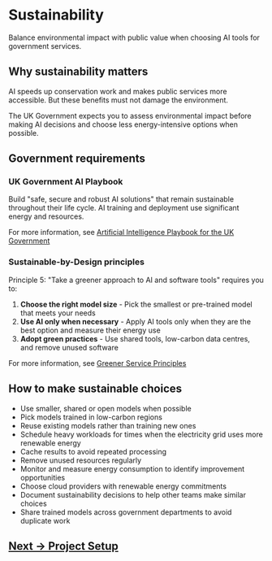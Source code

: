 # Sustainability

Balance environmental impact with public value when choosing AI tools for government services.

## Why sustainability matters

AI speeds up conservation work and makes public services more accessible. But these benefits must not damage the environment.

The UK Government expects you to assess environmental impact before making AI decisions and choose less energy-intensive options when possible.

## Government requirements

### UK Government AI Playbook

Build "safe, secure and robust AI solutions" that remain sustainable throughout their life cycle. AI training and deployment use significant energy and resources.

For more information, see [Artificial Intelligence Playbook for the UK Government](https://www.gov.uk/government/publications/ai-playbook-for-the-uk-government/artificial-intelligence-playbook-for-the-uk-government-html "https://www.gov.uk/government/publications/ai-playbook-for-the-uk-government/artificial-intelligence-playbook-for-the-uk-government-html")
### Sustainable-by-Design principles

Principle 5: "Take a greener approach to AI and software tools" requires you to:

1. **Choose the right model size** - Pick the smallest or pre-trained model that meets your needs
2. **Use AI only when necessary** - Apply AI tools only when they are the best option and measure their energy use
3. **Adopt green practices** - Use shared tools, low-carbon data centres, and remove unused software

For more information, see [Greener Service Principles](https://greenerservices.github.io/principles/5-take-a-greener-approach-to-AI-and-software-tools/#)

## How to make sustainable choices

- Use smaller, shared or open models when possible
- Pick models trained in low-carbon regions
- Reuse existing models rather than training new ones
- Schedule heavy workloads for times when the electricity grid uses more renewable energy
- Cache results to avoid repeated processing
- Remove unused resources regularly
- Monitor and measure energy consumption to identify improvement opportunities
- Choose cloud providers with renewable energy commitments
- Document sustainability decisions to help other teams make similar choices
- Share trained models across government departments to avoid duplicate work

## [Next -> Project Setup](project-setup.md)